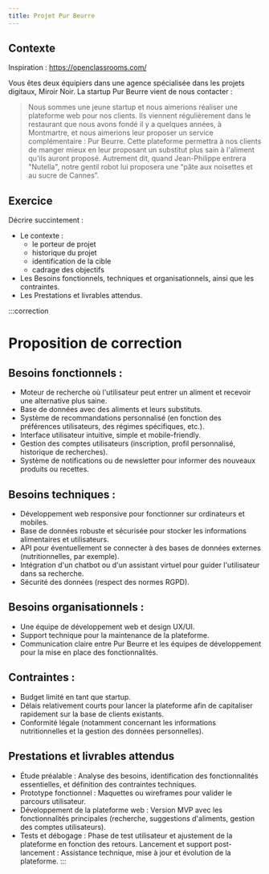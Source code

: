 ```yaml
---
title: Projet Pur Beurre
---
```


## Contexte

Inspiration : <https://openclassrooms.com/>

Vous êtes deux équipiers dans une agence spécialisée dans les projets digitaux, Miroir Noir. La startup Pur Beurre vient de nous contacter :

> Nous sommes une jeune startup et nous aimerions réaliser une plateforme web pour nos clients. Ils viennent régulièrement dans le restaurant que nous avons fondé il y a quelques années, à Montmartre, et nous aimerions leur proposer un service complémentaire : Pur Beurre. Cette plateforme permettra à nos clients de manger mieux en leur proposant un substitut plus sain à l'aliment qu'ils auront proposé. Autrement dit, quand Jean-Philippe entrera "Nutella", notre gentil robot lui proposera une “pâte aux noisettes et au sucre de Cannes”.  

## Exercice

Décrire succintement :

- Le contexte :
  - le porteur de projet
  - historique du projet
  - identification de la cible
  - cadrage des objectifs
- Les Besoins fonctionnels, techniques et organisationnels, ainsi que les contraintes.
- Les Prestations et livrables attendus.

:::correction
# Proposition de correction

## Besoins fonctionnels :

- Moteur de recherche où l'utilisateur peut entrer un aliment et recevoir une alternative plus saine.
- Base de données avec des aliments et leurs substituts.
- Système de recommandations personnalisé (en fonction des préférences utilisateurs, des régimes spécifiques, etc.).
- Interface utilisateur intuitive, simple et mobile-friendly.
- Gestion des comptes utilisateurs (inscription, profil personnalisé, historique de recherches).
- Système de notifications ou de newsletter pour informer des nouveaux produits ou recettes.

## Besoins techniques :

- Développement web responsive pour fonctionner sur ordinateurs et mobiles.
- Base de données robuste et sécurisée pour stocker les informations alimentaires et utilisateurs.
- API pour éventuellement se connecter à des bases de données externes (nutritionnelles, par exemple).
- Intégration d'un chatbot ou d'un assistant virtuel pour guider l'utilisateur dans sa recherche.
- Sécurité des données (respect des normes RGPD).

## Besoins organisationnels :

- Une équipe de développement web et design UX/UI.
- Support technique pour la maintenance de la plateforme.
- Communication claire entre Pur Beurre et les équipes de développement pour la mise en place des fonctionnalités.

## Contraintes :

- Budget limité en tant que startup.
- Délais relativement courts pour lancer la plateforme afin de capitaliser rapidement sur la base de clients existants.
- Conformité légale (notamment concernant les informations nutritionnelles et la gestion des données personnelles).

## Prestations et livrables attendus

- Étude préalable : Analyse des besoins, identification des fonctionnalités essentielles, et définition des contraintes techniques.
- Prototype fonctionnel : Maquettes ou wireframes pour valider le parcours utilisateur.
- Développement de la plateforme web : Version MVP avec les fonctionnalités principales (recherche, suggestions d'aliments, gestion des comptes utilisateurs).
- Tests et débogage : Phase de test utilisateur et ajustement de la plateforme en fonction des retours.
Lancement et support post-lancement : Assistance technique, mise à jour et évolution de la plateforme.
:::

